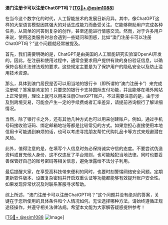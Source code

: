**澳门注册卡可以注册ChatGPT吗？[[TG💪+ @esim1088](https://t.me/s/esim1088)]**

在当今这个数字化的时代，人工智能技术的发展日新月异。其中，像ChatGPT这样的大型语言模型因其强大的对话生成能力而备受关注。它能够帮助用户完成各种任务，从简单的问答到复杂的创作，甚至还能进行情感交流。然而，对于许多用户来说，使用这类服务时总会遇到一些疑问和困惑，比如“澳门注册卡可以注册ChatGPT吗？”这个问题就经常被提及。

首先，我们需要明确的是，ChatGPT是由美国的人工智能研究实验室OpenAI开发的。因此，在注册和使用过程中，通常会要求用户提供有效的身份验证信息，以确保符合相关法律法规的要求。这些规定主要是为了保护用户的隐私安全以及防止滥用技术资源。

那么，具体到澳门居民是否可以用当地的银行卡（即所谓的“澳门注册卡”）来完成注册呢？答案是肯定的！只要您的银行卡支持国际支付功能，并且能够在境外网站上正常使用，理论上就可以用来注册ChatGPT账户。不过需要注意的是，由于涉及到跨境交易，可能会产生一定的手续费或者汇率差异，请提前咨询银行了解详细情况。

当然，除了银行卡之外，还有其他几种方式也可以用来创建账户。例如，通过手机号码接收验证码、绑定邮箱地址等都是比较常见的方式。如果您担心直接使用本地信用卡可能遇到麻烦的话，也可以考虑寻找朋友帮忙代购礼品卡等方式来规避潜在风险。

此外，值得注意的是，在填写个人信息时务必保持诚实守信的态度。不要尝试伪造资料或冒充他人身份，这不仅违反了平台规则，也可能触犯当地法律。同时也要妥善保管好自己的账号密码等相关信息，避免泄露给不法分子利用。

最后提醒大家，在享受高科技带来便利的同时，也要时刻警惕网络安全问题。定期更新软件版本、设置复杂密码并开启双重认证等功能都能够有效提升账户安全性。如果发现异常状况及时联系客服寻求帮助。

综上所述，“澳门注册卡可以注册ChatGPT吗？”这个问题并没有绝对的答案，关键在于您所使用的具体条件和个人情况如何。无论选择哪种方法，请始终遵循正规途径操作，并遵守相关法律法规。希望本文能为大家解答疑惑提供参考！

[[TG💪+ @esim1088](https://t.me/s/esim1088) ![Image](https://i.postimg.cc/4NQfJmqS/Snipaste-2025-05-13-00-14-12.png)]